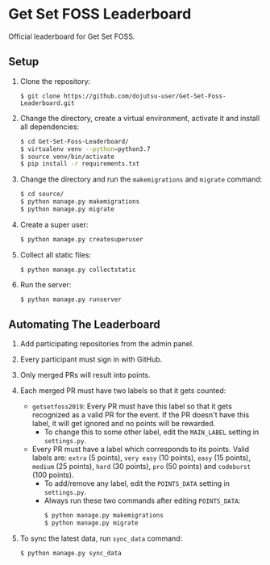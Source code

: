 # Get Set FOSS Leaderboard

Official leaderboard for Get Set FOSS.

## Setup

1. Clone the repository:

    ```
    $ git clone https://github.com/dojutsu-user/Get-Set-Foss-Leaderboard.git
    ```

2. Change the directory, create a virtual environment, activate it and install all dependencies:

    ```bash
    $ cd Get-Set-Foss-Leaderboard/
    $ virtualenv venv --python=python3.7
    $ source venv/bin/activate
    $ pip install -r requirements.txt
    ```

3. Change the directory and run the `makemigrations` and `migrate` command:

    ```bash
    $ cd source/
    $ python manage.py makemigrations
    $ python manage.py migrate
    ```

4. Create a super user:

    ```bash
    $ python manage.py createsuperuser
    ```

5. Collect all static files:

   ```
   $ python manage.py collectstatic
   ```

6. Run the server:

    ```bash
    $ python manage.py runserver
    ```

## Automating The Leaderboard

1. Add participating repositories from the admin panel.
2. Every participant must sign in with GitHub.
3. Only merged PRs will result into points.
4. Each merged PR must have two labels so that it gets counted:

    * `getsetfoss2019`: Every PR must have this label so that it gets recognized as a valid PR for the event. If the PR doesn't have this label, it will get ignored and no points will be rewarded.
        * To change this to some other label, edit the `MAIN_LABEL` setting in `settings.py`.
    * Every PR must have a label which corresponds to its points. Valid labels are: `extra` (5 points), `very easy` (10 points), `easy` (15 points), `medium` (25 points), `hard` (30 points), `pro` (50 points) and `codeburst` (100 points).
        * To add/remove any label, edit the `POINTS_DATA` setting in `settings.py`.
        * Always run these two commands after editing `POINTS_DATA`:
            ```bash
            $ python manage.py makemigrations
            $ python manage.py migrate
            ```
5. To sync the latest data, run `sync_data` command:
    ```bash
    $ python manage.py sync_data
    ```
